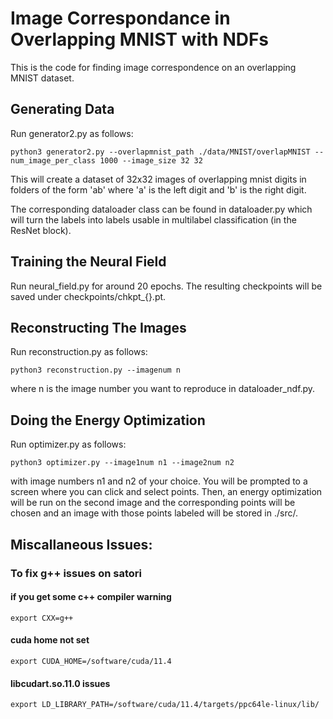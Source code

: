 # Image Correspondance in Overlapping MNIST with NDFs

This is the code for finding image correspondence on an overlapping MNIST dataset.

## Generating Data
Run generator2.py as follows:
```
python3 generator2.py --overlapmnist_path ./data/MNIST/overlapMNIST --num_image_per_class 1000 --image_size 32 32 
```
This will create a dataset of 32x32 images of overlapping mnist digits in folders of the form 'ab' where 'a' is the
left digit and 'b' is the right digit. 

The corresponding dataloader class can be found in dataloader.py which will turn the labels into labels usable in 
multilabel classification (in the ResNet block). 

## Training the Neural Field
Run neural_field.py for around 20 epochs. The resulting checkpoints will be saved under checkpoints/chkpt_{}.pt. 

## Reconstructing The Images
Run reconstruction.py as follows:
```
python3 reconstruction.py --imagenum n
```
where n is the image number you want to reproduce in dataloader_ndf.py. 

## Doing the Energy Optimization
Run optimizer.py as follows:
```
python3 optimizer.py --image1num n1 --image2num n2
```
with image numbers n1 and n2 of your choice. You will be prompted to a screen where you can click and select points.
Then, an energy optimization will be run on the second image and the corresponding points will be chosen and an image 
with those points labeled will be stored in ./src/.

## Miscallaneous Issues:

### To fix g++ issues on satori
#### if you get some c++ compiler warning
```
export CXX=g++
```
#### cuda home not set
```
export CUDA_HOME=/software/cuda/11.4
```
#### libcudart.so.11.0 issues
```
export LD_LIBRARY_PATH=/software/cuda/11.4/targets/ppc64le-linux/lib/
```